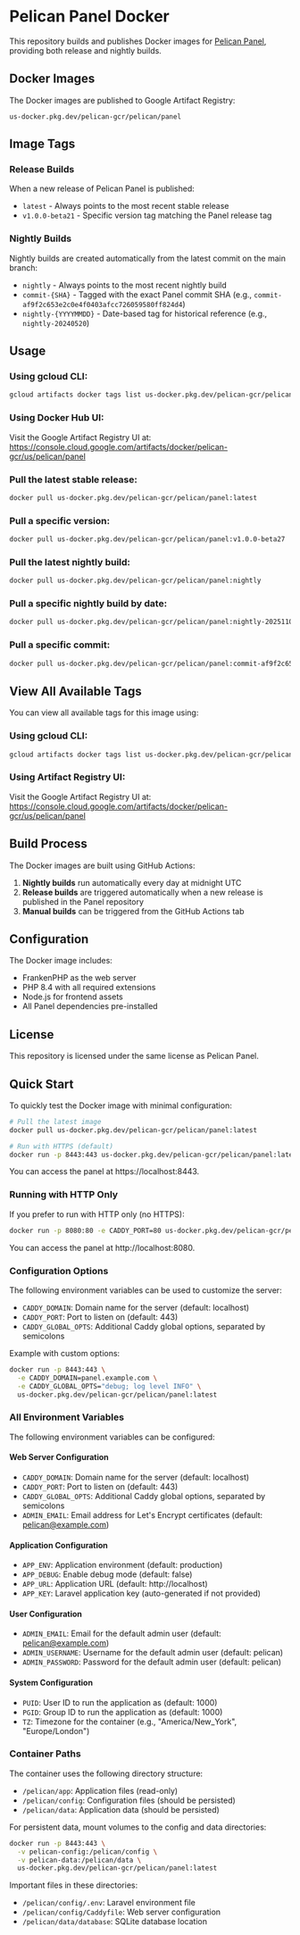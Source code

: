 # Pelican Panel Docker

This repository builds and publishes Docker images for [Pelican Panel](https://github.com/pelican-dev/panel), providing both release and nightly builds.

## Docker Images

The Docker images are published to Google Artifact Registry:

```
us-docker.pkg.dev/pelican-gcr/pelican/panel
```

## Image Tags

### Release Builds

When a new release of Pelican Panel is published:

- `latest` - Always points to the most recent stable release
- `v1.0.0-beta21` - Specific version tag matching the Panel release tag

### Nightly Builds

Nightly builds are created automatically from the latest commit on the main branch:

- `nightly` - Always points to the most recent nightly build
- `commit-{SHA}` - Tagged with the exact Panel commit SHA (e.g., `commit-af9f2c653e2c0e4f0403afcc726059580ff824d4`)
- `nightly-{YYYYMMDD}` - Date-based tag for historical reference (e.g., `nightly-20240520`)

## Usage

### Using gcloud CLI:

```bash
gcloud artifacts docker tags list us-docker.pkg.dev/pelican-gcr/pelican/panel
```

### Using Docker Hub UI:

Visit the Google Artifact Registry UI at:
https://console.cloud.google.com/artifacts/docker/pelican-gcr/us/pelican/panel

### Pull the latest stable release:

```bash
docker pull us-docker.pkg.dev/pelican-gcr/pelican/panel:latest
```

### Pull a specific version:

```bash
docker pull us-docker.pkg.dev/pelican-gcr/pelican/panel:v1.0.0-beta27
```

### Pull the latest nightly build:

```bash
docker pull us-docker.pkg.dev/pelican-gcr/pelican/panel:nightly
```

### Pull a specific nightly build by date:

```bash
docker pull us-docker.pkg.dev/pelican-gcr/pelican/panel:nightly-20251101
```

### Pull a specific commit:

```bash
docker pull us-docker.pkg.dev/pelican-gcr/pelican/panel:commit-af9f2c653e2c0e4f0403afcc726059580ff824d4
```

## View All Available Tags

You can view all available tags for this image using:

### Using gcloud CLI:

```bash
gcloud artifacts docker tags list us-docker.pkg.dev/pelican-gcr/pelican/panel
```

### Using Artifact Registry UI:

Visit the Google Artifact Registry UI at:
https://console.cloud.google.com/artifacts/docker/pelican-gcr/us/pelican/panel

## Build Process

The Docker images are built using GitHub Actions:

1. **Nightly builds** run automatically every day at midnight UTC
2. **Release builds** are triggered automatically when a new release is published in the Panel repository
3. **Manual builds** can be triggered from the GitHub Actions tab

## Configuration

The Docker image includes:

- FrankenPHP as the web server
- PHP 8.4 with all required extensions
- Node.js for frontend assets
- All Panel dependencies pre-installed

## License

This repository is licensed under the same license as Pelican Panel.

## Quick Start

To quickly test the Docker image with minimal configuration:

```bash
# Pull the latest image
docker pull us-docker.pkg.dev/pelican-gcr/pelican/panel:latest

# Run with HTTPS (default)
docker run -p 8443:443 us-docker.pkg.dev/pelican-gcr/pelican/panel:latest
```

You can access the panel at https://localhost:8443.

### Running with HTTP Only

If you prefer to run with HTTP only (no HTTPS):

```bash
docker run -p 8080:80 -e CADDY_PORT=80 us-docker.pkg.dev/pelican-gcr/pelican/panel:latest
```

You can access the panel at http://localhost:8080.

### Configuration Options

The following environment variables can be used to customize the server:

- `CADDY_DOMAIN`: Domain name for the server (default: localhost)
- `CADDY_PORT`: Port to listen on (default: 443)
- `CADDY_GLOBAL_OPTS`: Additional Caddy global options, separated by semicolons

Example with custom options:

```bash
docker run -p 8443:443 \
  -e CADDY_DOMAIN=panel.example.com \
  -e CADDY_GLOBAL_OPTS="debug; log level INFO" \
  us-docker.pkg.dev/pelican-gcr/pelican/panel:latest
```
### All Environment Variables

The following environment variables can be configured:

#### Web Server Configuration
- `CADDY_DOMAIN`: Domain name for the server (default: localhost)
- `CADDY_PORT`: Port to listen on (default: 443)
- `CADDY_GLOBAL_OPTS`: Additional Caddy global options, separated by semicolons
- `ADMIN_EMAIL`: Email address for Let's Encrypt certificates (default: pelican@example.com)

#### Application Configuration
- `APP_ENV`: Application environment (default: production)
- `APP_DEBUG`: Enable debug mode (default: false)
- `APP_URL`: Application URL (default: http://localhost)
- `APP_KEY`: Laravel application key (auto-generated if not provided)

#### User Configuration
- `ADMIN_EMAIL`: Email for the default admin user (default: pelican@example.com)
- `ADMIN_USERNAME`: Username for the default admin user (default: pelican)
- `ADMIN_PASSWORD`: Password for the default admin user (default: pelican)

#### System Configuration
- `PUID`: User ID to run the application as (default: 1000)
- `PGID`: Group ID to run the application as (default: 1000)
- `TZ`: Timezone for the container (e.g., "America/New_York", "Europe/London")

### Container Paths

The container uses the following directory structure:

- `/pelican/app`: Application files (read-only)
- `/pelican/config`: Configuration files (should be persisted)
- `/pelican/data`: Application data (should be persisted)

For persistent data, mount volumes to the config and data directories:

```bash
docker run -p 8443:443 \
  -v pelican-config:/pelican/config \
  -v pelican-data:/pelican/data \
  us-docker.pkg.dev/pelican-gcr/pelican/panel:latest
```

Important files in these directories:
- `/pelican/config/.env`: Laravel environment file
- `/pelican/config/Caddyfile`: Web server configuration
- `/pelican/data/database`: SQLite database location
